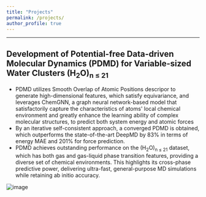 ```yaml
---
title: "Projects"
permalink: /projects/
author_profile: true
---
```


---
## Development of Potential-free Data-driven Molecular Dynamics (PDMD) for Variable-sized Water Clusters (H<sub>2</sub>O)<sub>n ≤ 21</sub>
- PDMD utilizes Smooth Overlap of Atomic Positions descripor to generate high-dimensional features, which satisfy equivariance, and leverages ChemGNN, a graph neural network-based model that satisfactorily capture the characteristics of atoms' local chemical environment and greatly enhance the learning ability of complex molecular structures, to predict both system energy and atomic forces
- By an iterative self-consistent approach, a converged PDMD is obtained, which outperforms the state-of-the-art DeepMD by 83% in terms of energy MAE and 201% for force prediction.
- PDMD achieves outstanding performance on the (H<sub>2</sub>O)<sub>n ≤ 21</sub> dataset, which has both gas and gas-liquid phase transition features, providing a diverse set of chemical environments. This highlights its cross-phase predictive power, delivering ultra-fast, general-purpose MD simulations while retaining ab initio accuracy.

![image](https://github.com/01Yan/hyyan.github.io/images/model_structure.jpg)
